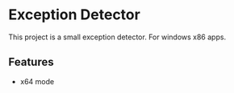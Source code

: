 # Exception Detector
This project is a small exception detector.
For windows x86 apps.

## Features
* x64 mode